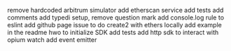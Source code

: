 remove hardcoded arbitrum simulator
add etherscan service
add tests
add comments
add typedi
setup, remove question mark
add console.log rule to eslint
add github page
issue to do create2 with ethers locally
add example in the readme hwo to initialize SDK
add tests
add http sdk to interact with opium watch
add event emitter

